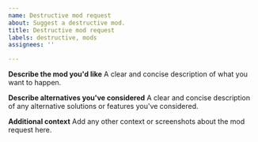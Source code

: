 ```yaml
---
name: Destructive mod request
about: Suggest a destructive mod.
title: Destructive mod request
labels: destructive, mods
assignees: ''

---
```


<!-- DISCLAIMER: It is strongly not recommended to suggest destructive mod requests. The #goose-mods channel disallows users from making malware out of the Desktop Goose. -->
**Describe the mod you'd like**
A clear and concise description of what you want to happen.

**Describe alternatives you've considered**
A clear and concise description of any alternative solutions or features you've considered.

**Additional context**
Add any other context or screenshots about the mod request here.
